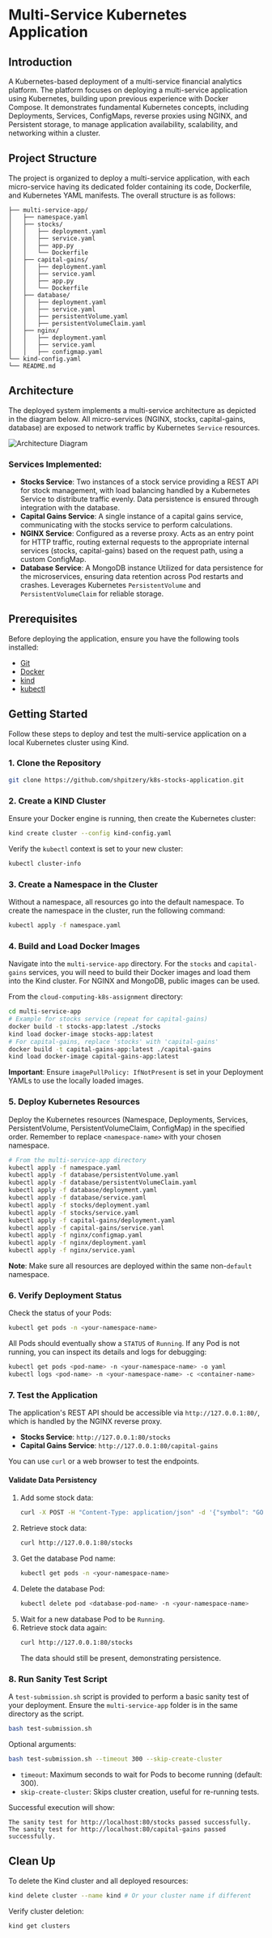 # Multi-Service Kubernetes Application

## Introduction

A Kubernetes-based deployment of a multi-service financial analytics platform. 
The platform focuses on deploying a multi-service application using Kubernetes, building upon previous experience with Docker Compose. 
It demonstrates fundamental Kubernetes concepts, including Deployments, Services, ConfigMaps, reverse proxies using NGINX, and Persistent storage, to manage application availability, scalability, and networking within a cluster.

## Project Structure

The project is organized to deploy a multi-service application, with each micro-service having its dedicated folder containing its code, Dockerfile, and Kubernetes YAML manifests. The overall structure is as follows:

```plaintext
├── multi-service-app/
│   ├── namespace.yaml
│   ├── stocks/
│   │   ├── deployment.yaml
│   │   ├── service.yaml
│   │   ├── app.py
│   │   └── Dockerfile
│   ├── capital-gains/
│   │   ├── deployment.yaml
│   │   ├── service.yaml
│   │   ├── app.py
│   │   └── Dockerfile
│   ├── database/
│   │   ├── deployment.yaml
│   │   ├── service.yaml
│   │   ├── persistentVolume.yaml
│   │   ├── persistentVolumeClaim.yaml
│   ├── nginx/
│   │   ├── deployment.yaml
│   │   ├── service.yaml
│   │   ├── configmap.yaml
└── kind-config.yaml
└── README.md
```

## Architecture

The deployed system implements a multi-service architecture as depicted in the diagram below. 
All micro-services (NGINX, stocks, capital-gains, database) are exposed to network traffic by Kubernetes `Service` resources.

![Architecture Diagram](architecture.png)

### Services Implemented:

  * **Stocks Service**: Two instances of a stock service providing a REST API for stock management, with load balancing handled by a Kubernetes Service to distribute traffic evenly. Data persistence is ensured through integration with the database.
  * **Capital Gains Service**: A single instance of a capital gains service, communicating with the stocks service to perform calculations.
  * **NGINX Service**: Configured as a reverse proxy. Acts as an entry point for HTTP traffic, routing external requests to the appropriate internal services (stocks, capital-gains) based on the request path, using a custom ConfigMap.
  * **Database Service**: A MongoDB instance Utilized for data persistence for the microservices, ensuring data retention across Pod restarts and crashes. Leverages Kubernetes `PersistentVolume` and `PersistentVolumeClaim` for reliable storage.

## Prerequisites

Before deploying the application, ensure you have the following tools installed:

  * [Git](https://git-scm.com/book/en/v2/Getting-Started-Installing-Git)
  * [Docker](https://docs.docker.com/engine/install/)
  * [kind](https://kind.sigs.k8s.io/docs/user/quick-start/)
  * [kubectl](https://kubernetes.io/docs/tasks/tools/)

## Getting Started

Follow these steps to deploy and test the multi-service application on a local Kubernetes cluster using Kind.

### 1\. Clone the Repository

```bash
git clone https://github.com/shpitzery/k8s-stocks-application.git
```

### 2\. Create a KIND Cluster

Ensure your Docker engine is running, then create the Kubernetes cluster:

```bash
kind create cluster --config kind-config.yaml
```

Verify the `kubectl` context is set to your new cluster:

```bash
kubectl cluster-info
```

### 3\. Create a Namespace in the Cluster

Without a namespace, all resources go into the default namespace.
To create the namespace in the cluster, run the following command:
```bash
kubectl apply -f namespace.yaml
```

### 4\. Build and Load Docker Images

Navigate into the `multi-service-app` directory. For the `stocks` and `capital-gains` services, you will need to build their Docker images and load them into the Kind cluster. For NGINX and MongoDB, public images can be used.

From the `cloud-computing-k8s-assignment` directory:

```bash
cd multi-service-app
# Example for stocks service (repeat for capital-gains)
docker build -t stocks-app:latest ./stocks
kind load docker-image stocks-app:latest
# For capital-gains, replace 'stocks' with 'capital-gains'
docker build -t capital-gains-app:latest ./capital-gains
kind load docker-image capital-gains-app:latest
```

**Important**: Ensure `imagePullPolicy: IfNotPresent` is set in your Deployment YAMLs to use the locally loaded images.

### 5\. Deploy Kubernetes Resources

Deploy the Kubernetes resources (Namespace, Deployments, Services, PersistentVolume, PersistentVolumeClaim, ConfigMap) in the specified order. Remember to replace `<namespace-name>` with your chosen namespace.

```bash
# From the multi-service-app directory
kubectl apply -f namespace.yaml
kubectl apply -f database/persistentVolume.yaml
kubectl apply -f database/persistentVolumeClaim.yaml
kubectl apply -f database/deployment.yaml
kubectl apply -f database/service.yaml
kubectl apply -f stocks/deployment.yaml
kubectl apply -f stocks/service.yaml
kubectl apply -f capital-gains/deployment.yaml
kubectl apply -f capital-gains/service.yaml
kubectl apply -f nginx/configmap.yaml
kubectl apply -f nginx/deployment.yaml
kubectl apply -f nginx/service.yaml
```

**Note**: Make sure all resources are deployed within the same non-`default` namespace.

### 6\. Verify Deployment Status

Check the status of your Pods:

```bash
kubectl get pods -n <your-namespace-name>
```

All Pods should eventually show a `STATUS` of `Running`. If any Pod is not running, you can inspect its details and logs for debugging:

```bash
kubectl get pods <pod-name> -n <your-namespace-name> -o yaml
kubectl logs <pod-name> -n <your-namespace-name> -c <container-name>
```

### 7\. Test the Application

The application's REST API should be accessible via `http://127.0.0.1:80/`, which is handled by the NGINX reverse proxy.

  * **Stocks Service**: `http://127.0.0.1:80/stocks`
  * **Capital Gains Service**: `http://127.0.0.1:80/capital-gains`

You can use `curl` or a web browser to test the endpoints.

#### Validate Data Persistency

1.  Add some stock data:
    ```bash
    curl -X POST -H "Content-Type: application/json" -d '{"symbol": "GOOGL", "shares": 10}' http://127.0.0.1:80/stocks
    ```
2.  Retrieve stock data:
    ```bash
    curl http://127.0.0.1:80/stocks
    ```
3.  Get the database Pod name:
    ```bash
    kubectl get pods -n <your-namespace-name>
    ```
4.  Delete the database Pod:
    ```bash
    kubectl delete pod <database-pod-name> -n <your-namespace-name>
    ```
5.  Wait for a new database Pod to be `Running`.
6.  Retrieve stock data again:
    ```bash
    curl http://127.0.0.1:80/stocks
    ```
    The data should still be present, demonstrating persistence.

### 8\. Run Sanity Test Script

A `test-submission.sh` script is provided to perform a basic sanity test of your deployment. Ensure the `multi-service-app` folder is in the same directory as the script.

```bash
bash test-submission.sh
```

Optional arguments:

```bash
bash test-submission.sh --timeout 300 --skip-create-cluster
```

  * `timeout`: Maximum seconds to wait for Pods to become running (default: 300).
  * `skip-create-cluster`: Skips cluster creation, useful for re-running tests.

Successful execution will show:

```
The sanity test for http://localhost:80/stocks passed successfully.
The sanity test for http://localhost:80/capital-gains passed successfully.
```

## Clean Up

To delete the Kind cluster and all deployed resources:

```bash
kind delete cluster --name kind # Or your cluster name if different
```

Verify cluster deletion:

```bash
kind get clusters
```
